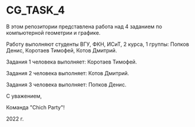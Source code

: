 # CG_TASK_4

В этом репозитории представлена работа над 4 заданием по компьютерной геометрии и графике.

Работу выполняют студенты ВГУ, ФКН, ИСиТ, 2 курса, 1 группы: Попков Денис, Коротаев Тимофей, Котов Дмитрий.

Задания 1 человека выполняет: Коротаев Тимофей.

Задания 2 человека выполняет: Котов Дмитрий.

Задания 3 человека выполняет: Попков Денис.


С уважением,

Команда "Chich Party"!


2022 г.
